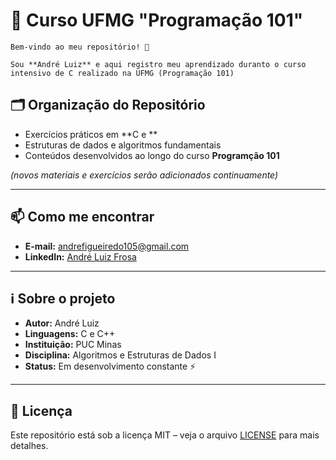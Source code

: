 # 📘 Curso UFMG "Programação 101"
    Bem-vindo ao meu repositório! 🚀  

    Sou **André Luiz** e aqui registro meu aprendizado duranto o curso intensivo de C realizado na UFMG (Programação 101)

## 🗂️ Organização do Repositório  
- Exercícios práticos em **C e **  
- Estruturas de dados e algoritmos fundamentais  
- Conteúdos desenvolvidos ao longo do curso **Programção 101**  

*(novos materiais e exercícios serão adicionados continuamente)*  

---

## 📫 Como me encontrar  
- **E-mail:** andrefigueiredo105@gmail.com  
- **LinkedIn:** [André Luiz Frosa](https://www.linkedin.com/in/andreluizfrosa/)  

---

## ℹ️ Sobre o projeto  
- **Autor:** André Luiz  
- **Linguagens:** C e C++  
- **Instituição:** PUC Minas  
- **Disciplina:** Algoritmos e Estruturas de Dados I  
- **Status:** Em desenvolvimento constante ⚡  

---

## 📜 Licença  
Este repositório está sob a licença MIT – veja o arquivo [LICENSE](LICENSE) para mais detalhes.
